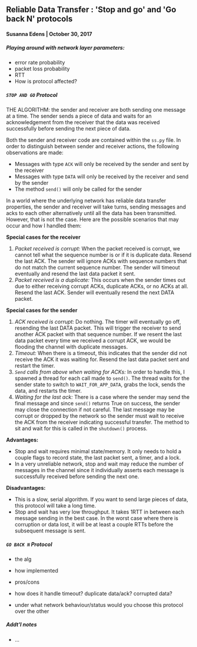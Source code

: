 ## Reliable Data Transfer : 'Stop and go' and 'Go back N' protocols
#### Susanna Edens | October 30, 2017


##### Playing around with network layer parameters:
- error rate probability
- packet loss probability
- RTT
- How is protocol affected?


##### `STOP AND GO` Protocol
THE ALGORITHM: the sender and receiver are both sending one message at a time. The sender sends a piece of data and waits for an acknowledgement from the receiver that the data was received successfully before sending the next piece of data.

Both the sender and receiver code are contained within the `ss.py` file. In order to distinguish between sender and receiver actions, the following observations are made:
- Messages with type `ACK` will only be received by the sender and sent by the receiver
- Messages with type `DATA` will only be received by the receiver and send by the sender
- The method `send()` will only be called for the sender

In a world where the underlying network has reliable data transfer properties, the sender and receiver will take turns, sending messages and acks to each other alternatively until all the data has been transmitted. However, that is not the case. Here are the possible scenarios that may occur and how I handled them:

**Special cases for the receiver**
  1. _Packet received is corrupt:_ When the packet received is corrupt, we cannot tell what the sequence number is or if it is duplicate data. Resend the last ACK. The sender will ignore ACKs with sequence numbers that do not match the current sequence number. The sender will timeout eventually and resend the last data packet it sent.
  1. _Packet received is a duplicate:_ This occurs when the sender times out due to either receiving corrupt ACKs, duplicate ACKs, or no ACKs at all. Resend the last ACK. Sender will eventually resend the next DATA packet.

**Special cases for the sender**
  1. _ACK received is corrupt:_ Do nothing. The timer will eventually go off, resending the last DATA packet. This will trigger the receiver to send another ACK packet with that sequence number. If we resent the last data packet every time we received a corrupt ACK, we would be flooding the channel with duplicate messages.
  1. _Timeout:_ When there is a timeout, this indicates that the sender did not receive the ACK it was waiting for. Resend the last data packet sent and restart the timer.
  1. _`Send` calls from above when waiting for ACKs:_ In order to handle this, I spawned a thread for each call made to `send()`. The thread waits for the sender state to switch to `WAIT_FOR_APP_DATA`, grabs the lock, sends the data, and restarts the timer.
  1. _Waiting for the last ack:_ There is a case where the sender may send the final message and since `send()` returns True on success, the sender may close the connection if not careful. The last message may be corrupt or dropped by the network so the sender must wait to receive the ACK from the receiver indicating successful transfer. The method to sit and wait for this is called in the `shutdown()` process.

**Advantages:**
- Stop and wait requires minimal state/memory. It only needs to hold a couple flags to record state, the last packet sent, a timer, and a lock.
- In a very unreliable network, stop and wait may reduce the number of messages in the channel since it individually asserts each message is successfully received before sending the next one.

**Disadvantages:**
- This is a slow, serial algorithm. If you want to send large pieces of data, this protocol will take a long time.
- Stop and wait has very low throughput. It takes 1RTT in between each message sending in the best case. In the worst case where there is corruption or data lost, it will be at least a couple RTTs before the subsequent message is sent.


##### `GO BACK N` Protocol
- the alg
- how implemented
- pros/cons

- how does it handle timeout? duplicate data/ack? corrupted data?
- under what network behaviour/status would you choose this protocol over the other


##### Addt'l notes
- ...
